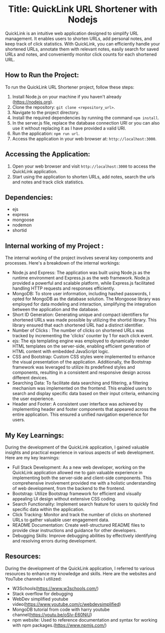 <h1 align="center">
  Title: QuickLink URL Shortener with Nodejs
</h1>

QuickLink is an intuitive web application designed to simplify URL management. It enables users to shorten URLs, add personal notes, and keep track of click statistics. With QuickLink, you can efficiently handle your shortened URLs, annotate them with relevant notes, easily search for saved URLs and notes, and conveniently monitor click counts for each shortened URL.

<h2>
  How to Run the Project:
</h2>

To run the QuickLink URL Shortener project, follow these steps:
1. Install Node.js on your machine if you haven't already (https://nodejs.org).
2. Clone the repository: `git clone <repository_url>`.
3. Navigate to the project directory.
4. Install the required dependencies by running the command `npm install`.
5. In the server.js file, replace the database connection URI or you can also use it without replacing it as I have provided a valid URI.
6. Run the application: `npm run url`.
7. Access the application in your web browser at: `http://localhost:3000`.

<h2>
 Accessing the Application:
</h2>

1. Open your web browser and visit `http://localhost:3000` to access the QuickLink application.
2. Start using the application to shorten URLs, add notes, search the urls and notes and track click statistics.

<h2>
 Dependencies:
</h2>

- ejs
- express
- mongoose
- nodemon
- shortid

<h2>
Internal working of my Project :
</h2>

The internal working of the project involves several key components and processes. Here's a breakdown of the internal workings:

   - Node.js and Express: The application was built using Node.js as the runtime environment and Express.js as the web framework. Node.js provided a powerful and scalable platform, while Express.js facilitated handling HTTP requests and responses efficiently.
   - MongoDB: To store user information, including hashed passwords, I opted for MongoDB as the database solution. The Mongoose library was employed for data modeling and interaction, simplifying the integration between the application and the database.
   - Short ID Generation: Generating unique and compact identifiers for shortened URLs was made possible by utilizing the shortid library. This library ensured that each shortened URL had a distinct identifier.
   - Number of Clicks : The number of clicks on shortened URLs was tracked by incrementing the 'clicks' counter by 1 for each click event.
   - ejs: The ejs templating engine was employed to dynamically render HTML templates on the server-side, enabling efficient generation of HTML content with embedded JavaScript logic.
   - CSS and Bootstrap: Custom CSS styles were implemented to enhance the visual presentation of the application. Additionally, the Bootstrap framework was leveraged to utilize its predefined styles and components, resulting in a consistent and responsive design across different devices.
   - Searching Data: To facilitate data searching and filtering, a filtering mechanism was implemented on the frontend. This enabled users to search and display specific data based on their input criteria, enhancing the user experience.
   - Header and Footer: A consistent user interface was achieved by implementing header and footer components that appeared across the entire application. This ensured a unified navigation experience for users.

<h2>
My Key Learnings:
</h2>
   
   During the development of the QuickLink application, I gained valuable insights and practical experience in various aspects of web development. Here are my key learnings:

- Full Stack Development: As a new web developer, working on the QuickLink application allowed me to gain valuable experience in implementing both the server-side and client-side components. This comprehensive involvement provided me with a holistic understanding of web development, from the backend to the frontend.
- Bootstrap: Utilize Bootstrap framework for efficient and visually appealing UI design without extensive CSS coding.
- Search Functionality: Implement search feature for users to quickly find specific data within the application.
- Click Tracking: Monitor and track the number of clicks on shortened URLs to gather valuable user engagement data.
- README Documentation: Create well-structured README files to provide clear instructions and guidance for other developers.
- Debugging Skills: Improve debugging abilities by effectively identifying and resolving errors during development.

<h2>
Resources:
</h2>

During the development of the QuickLink application, I referred to various resources to enhance my knowledge and skills. Here are the websites and YouTube channels I utilized:

- W3Schools(https://www.w3schools.com/)
- Stack overflow for debugging
- WebDev simplified youtube video(https://www.youtube.com/c/webdevsimplified)
- MongoDB tutorial from code with harry youtube channel(https://youtu.be/oSIv-E60NiU)
- npm website: Used to reference documentation and syntax for working with npm packages.(https://www.npmjs.com/)











